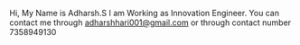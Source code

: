 Hi, My Name is Adharsh.S
I am Working as Innovation Engineer.
You can contact me through adharshhari001@gmail.com or through contact number 7358949130
<!---
Adharsh0001/Adharsh0001 is a ✨ special ✨ repository because its `README.md` (this file) appears on your GitHub profile.
You can click the Preview link to take a look at your changes.
--->
